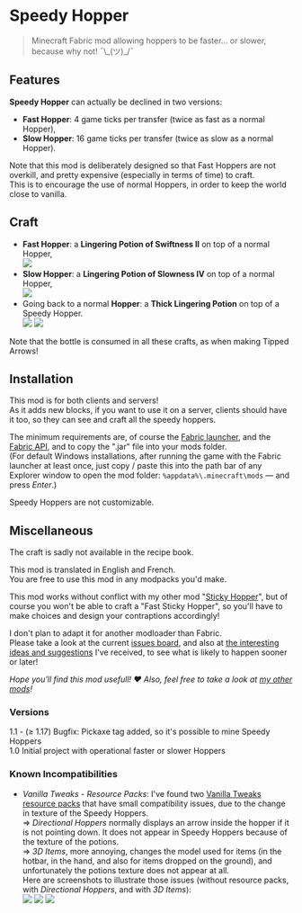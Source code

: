# Speedy Hopper

> Minecraft Fabric mod allowing hoppers to be faster... or slower, because why not! ¯\\\_(ツ)\_/¯


## Features

**Speedy Hopper** can actually be declined in two versions:

- **Fast Hopper**: 4 game ticks per transfer (twice as fast as a normal Hopper),
- **Slow Hopper**: 16 game ticks per transfer (twice as slow as a normal Hopper).

Note that this mod is deliberately designed so that Fast Hoppers are not overkill, and pretty expensive (especially in terms of time) to craft.  
This is to encourage the use of normal Hoppers, in order to keep the world close to vanilla.


## Craft

- **Fast Hopper**: a **Lingering Potion of Swiftness II** on top of a normal Hopper,  
  ![](https://cdn.modrinth.com/data/ZwKHsc36/images/9165500fdb1455f097051d264a0b12951388b218.png)
- **Slow Hopper**: a **Lingering Potion of Slowness IV** on top of a normal Hopper,  
  ![](https://cdn.modrinth.com/data/ZwKHsc36/images/afdaa5b9747c3f39da2f429514fb8d68d94f0afc.png)
- Going back to a normal **Hopper**: a **Thick Lingering Potion** on top of a Speedy Hopper.  
  ![](https://cdn.modrinth.com/data/ZwKHsc36/images/b595ecce33f8cd7966f09567083b28b739d2f4e1.png) ![](https://cdn.modrinth.com/data/ZwKHsc36/images/55ce617bf9a7cdd9ee2b501b6869e3549eb9304a.png)

Note that the bottle is consumed in all these crafts, as when making Tipped Arrows!


## Installation

This mod is for both clients and servers!  
As it adds new blocks, if you want to use it on a server, clients should have it too, so they can see and craft all the speedy hoppers.

The minimum requirements are, of course the [Fabric launcher](https://fabricmc.net/use/), and the [Fabric API](https://www.curseforge.com/minecraft/mc-mods/fabric-api), and to copy the ".jar" file into your mods folder.  
(For default Windows installations, after running the game with the Fabric launcher at least once, just copy / paste this into the path bar of any Explorer window to open the mod folder: `%appdata%\.minecraft\mods` — and press *Enter*.)

Speedy Hoppers are not customizable.


## Miscellaneous

The craft is sadly not available in the recipe book.

This mod is translated in English and French.  
You are free to use this mod in any modpacks you'd make.

This mod works without conflict with my other mod "[Sticky Hopper](https://modrinth.com/mod/sticky-hopper)", but of course you won't be able to craft a "Fast Sticky Hopper", so you'll have to make choices and design your contraptions accordingly!

I don't plan to adapt it for another modloader than Fabric.  
Please take a look at the current [issues board](https://dev.cuicui.ovh/minecraft/speedy-hopper/-/boards), and also at [the interesting ideas and suggestions](https://dev.cuicui.ovh/minecraft/speedy-hopper/-/wikis/Ideas) I've received, to see what is likely to happen sooner or later!

*Hope you'll find this mod usefull! ♥ Also, feel free to take a look at [my other mods](https://modrinth.com/user/SoGCuicui)!*


### Versions

1.1 - (≥ 1.17) Bugfix: Pickaxe tag added, so it's possible to mine Speedy Hoppers  
1.0 Initial project with operational faster or slower Hoppers


### Known Incompatibilities

- _Vanilla Tweaks - Resource Packs_:
  I've found two [Vanilla Tweaks resource packs](https://vanillatweaks.net/picker/resource-packs/) that have small compatibility issues, due to the change in texture of the Speedy Hoppers.  
  => _Directional Hoppers_ normally displays an arrow inside the hopper if it is not pointing down. It does not appear in Speedy Hoppers because of the texture of the potions.  
  => _3D Items_, more annoying, changes the model used for items (in the hotbar, in the hand, and also for items dropped on the ground), and unfortunately the potions texture does not appear at all.  
  Here are screenshots to illustrate those issues (without resource packs, with _Directional Hoppers_, and with _3D Items_):  
  ![](https://media.forgecdn.net/attachments/401/581/resource_pack_no.png)
  ![](https://media.forgecdn.net/attachments/401/582/resource_pack_directional_hoppers.png)
  ![](https://media.forgecdn.net/attachments/401/583/resource_pack_3d_items.png)
